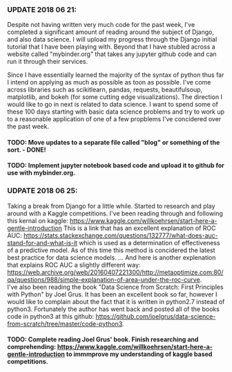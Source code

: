 ### UPDATE 2018 06 21:  
Despite not having written very much code for the past week, I've completed a significant amount of reading around the subject of Django, and also data science. I will upload my progress through the Django initial tutorial that I have been playing with. Beyond that I have stubled across a website called "mybinder.org" that takes any jupyter github code and can run it through their services. 

Since I have essentially learned the majority of the syntax of python thus far I intend on applying as much as possible as toon as possible. I've come across libraries such as scikitlearn, pandas, requests, beautifulsoup, matplotlib, and bokeh (for some cutting edge visualizations). The direction I would like to go in next is related to data science. I want to spend some of these 100 days starting with basic data science problems and try to work up to a reasonable application of one of a few propblems I've concidered over the past week. 

#### TODO: Move updates to a separate file called "blog" or something of the sort. - DONE!    
#### TODO: Implement jupyter notebook based code and upload it to github for use with mybinder.org. 

### UDPATE 2018 06 25:  
Taking a break from Django for a little while. Started to research and play around with a Kaggle competitions. I've been reading through and following this kernal on kaggle: https://www.kaggle.com/willkoehrsen/start-here-a-gentle-introduction
This is a link that has an excellent explanation of ROC AUC: https://stats.stackexchange.com/questions/132777/what-does-auc-stand-for-and-what-is-it which is used as a determination of effectiveness of a predictive model. As of this time this method is concidered the 
latest best practice for data science models. ... And here is another explenation that explains ROC AUC a slightly different way: https://web.archive.org/web/20160407221300/http://metaoptimize.com:80/qa/questions/988/simple-explanation-of-area-under-the-roc-curve.   
I've also been reading the book "Data Science from Scratch: First Principles with Python" by Joel Grus. It has been an excellent book so far, however I would like to complain about the fact that it is written in python2.7 instead of python3. Fortunately the author has went back
and posted all of the books code in python3 at this github: https://github.com/joelgrus/data-science-from-scratch/tree/master/code-python3.

#### TODO: Complete reading Joel Grus' book. Finish researching and comprehending: https://www.kaggle.com/willkoehrsen/start-here-a-gentle-introduction to immmprove my understanding of kaggle based competitions. 
